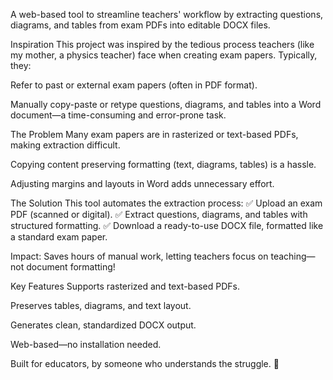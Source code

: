A web-based tool to streamline teachers' workflow by extracting questions, diagrams, and tables from exam PDFs into editable DOCX files.

Inspiration
This project was inspired by the tedious process teachers (like my mother, a physics teacher) face when creating exam papers. Typically, they:

Refer to past or external exam papers (often in PDF format).

Manually copy-paste or retype questions, diagrams, and tables into a Word document—a time-consuming and error-prone task.

The Problem
Many exam papers are in rasterized or text-based PDFs, making extraction difficult.

Copying content preserving formatting (text, diagrams, tables) is a hassle.

Adjusting margins and layouts in Word adds unnecessary effort.

The Solution
This tool automates the extraction process:
✅ Upload an exam PDF (scanned or digital).
✅ Extract questions, diagrams, and tables with structured formatting.
✅ Download a ready-to-use DOCX file, formatted like a standard exam paper.

Impact: Saves hours of manual work, letting teachers focus on teaching—not document formatting!

Key Features
Supports rasterized and text-based PDFs.

Preserves tables, diagrams, and text layout.

Generates clean, standardized DOCX output.

Web-based—no installation needed.

Built for educators, by someone who understands the struggle. 🚀
